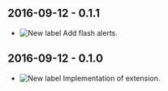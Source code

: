 [new]: http://i.imgur.com/41zuVDk.png "New label"
[bug]: http://i.imgur.com/92lu4ln.png "Bug label"


2016-09-12 - 0.1.1
------------------
* ![][new] Add flash alerts.

2016-09-12 - 0.1.0
------------------
* ![][new] Implementation of extension.